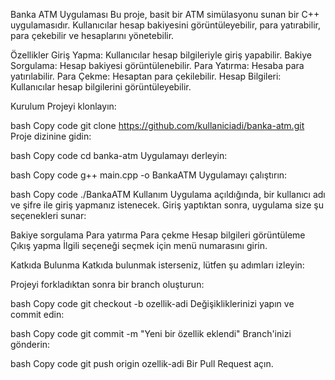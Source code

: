 Banka ATM Uygulaması
Bu proje, basit bir ATM simülasyonu sunan bir C++ uygulamasıdır. Kullanıcılar hesap bakiyesini görüntüleyebilir, para yatırabilir, para çekebilir ve hesaplarını yönetebilir.

 <!-- Buraya bir uygulama ekran görüntüsü ekleyebilirsiniz -->

Özellikler
Giriş Yapma: Kullanıcılar hesap bilgileriyle giriş yapabilir.
Bakiye Sorgulama: Hesap bakiyesi görüntülenebilir.
Para Yatırma: Hesaba para yatırılabilir.
Para Çekme: Hesaptan para çekilebilir.
Hesap Bilgileri: Kullanıcılar hesap bilgilerini görüntüleyebilir.
 <!-- Özelliklerin bir görüntüsünü ekleyebilirsiniz -->

Kurulum
Projeyi klonlayın:

bash
Copy code
git clone https://github.com/kullaniciadi/banka-atm.git
Proje dizinine gidin:

bash
Copy code
cd banka-atm
Uygulamayı derleyin:

bash
Copy code
g++ main.cpp -o BankaATM
Uygulamayı çalıştırın:

bash
Copy code
./BankaATM
Kullanım
Uygulama açıldığında, bir kullanıcı adı ve şifre ile giriş yapmanız istenecek. Giriş yaptıktan sonra, uygulama size şu seçenekleri sunar:

 <!-- Menü ekranını burada gösterebilirsiniz -->

Bakiye sorgulama
Para yatırma
Para çekme
Hesap bilgileri görüntüleme
Çıkış yapma
İlgili seçeneği seçmek için menü numarasını girin.

Katkıda Bulunma
Katkıda bulunmak isterseniz, lütfen şu adımları izleyin:

Projeyi forkladıktan sonra bir branch oluşturun:

bash
Copy code
git checkout -b ozellik-adi
Değişikliklerinizi yapın ve commit edin:

bash
Copy code
git commit -m "Yeni bir özellik eklendi"
Branch'inizi gönderin:

bash
Copy code
git push origin ozellik-adi
Bir Pull Request açın.
